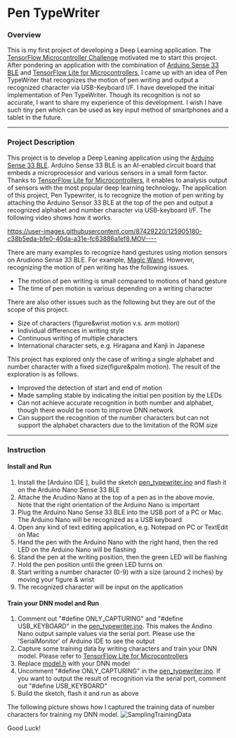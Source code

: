 # Pen TypeWriter

### Overview

This is my first project of developing a Deep Learning application. The [TensorFlow Microcontroller Challenge](https://experiments.withgoogle.com/tfmicrochallenge)  motivated me to start this project. After pondering an application with the combination of [Arduino Sense 33 BLE](https://store.arduino.cc/usa/nano-33-ble-sense "Arduino Store") and [TensorFlow Lite for Microcontrollers](https://www.tensorflow.org/lite/microcontrollers "TFL4M"), I came up with an idea of Pen TypeWriter that recognizes the motion of pen writing and output a recognized character via USB-Keyboard I/F. I have developed the initial implementation of Pen TypeWriter. Though its recognition is not so accurate, I want to share my experience of this development. I wish I have such tiny pen which can be used as key input method of smartphones and a tablet in the future.

--- 
### Project Description

This project is to develop a Deep Leaning application using the [Arduino Sense 33 BLE](https://store.arduino.cc/usa/nano-33-ble-sense "Arduino Store").  Arduino Sense 33 BLE is an AI-enabled circuit board that embeds a microprocessor and various sensors in a small form factor. Thanks to [TensorFlow Lite for Microcontrollers](https://www.tensorflow.org/lite/microcontrollers "TFL4M"), it enables to analysis output of sensors with the most popular deep learning technology. The application of this project, Pen Typewriter, is to recognize the motion of pen writing by attaching the Arduino Sensor 33 BLE at the top of the pen and output a recognized alphabet and number character via USB-keyboard I/F. The following video shows how it works.

https://user-images.githubusercontent.com/87429220/125905180-c38b5eda-bfe0-40da-a31e-fc63886a1ef8.MOV----


There are many examples to recognize hand gestures using motion sensors on Arudiono Sense 33 BLE. For example, [Magic Wand](https://create.arduino.cc/projecthub/user1382012/magic-wand-29fa3b). However, recognizing the motion of pen writing has the following issues.

- The motion of pen writing is small compared to motions of hand gesture
- The time of pen motion is various depending on a writing character 
 
There are also other issues such as the following but they are out of the scope of this project.

- Size of characters (figure&wrist motion v.s. arm motion)
- Individual differences in writing style
- Continuous writing of multiple characters
- International character sets, e.g. Hiragana and Kanji in Japanese

This project has explored only the case of writing a single alphabet and number character with a fixed size(figure&palm motion). The result of the exploration is as follows.

- Improved the detection of start and end of motion
- Made sampling stable  by indicating the initial pen position by the LEDs 
- Can not achieve accurate recognition in both number and alphabet, though there would be room to improve DNN network
- Can support the recognition of the number characters but can not support the alphabet characters due to the limitation of the ROM size

--- 
### Instruction
#### Install and Run

1. Install the [Arduino IDE ], build the sketch [pen_typewriter.ino](arduino/pen_typewriter.ino) and flash it on the Arduino Nano Sense 33 BLE
2. Attache the Arudino Nano at the top of a pen as in the above movie. Note that the right orientation of the Arduino Nano is important
2. Plug the Arduino Nano Sense 33 BLE into the USB port of a PC or Mac. The Arduino Nano will be recognized as a USB keyboard
3. Open any kind of text editing application, e.g. Notepad on PC or TextEdit on Mac
4. Hand the pen with the Arduino Nano with the right hand, then the red LED on the Arduino Nano will be flashing
5. Stand the pen at the writing position, then the green LED will be flashing
6. Hold the pen position until the green LED turns on
7. Start writing a number character (0-9) with a size (around 2 inches) by moving your figure & wrist
8. The recognized character will be input on the application

#### Train your DNN model and Run

1. Comment out "#define ONLY_CAPTURING" and "#define USB_KEYBOARD" in the [pen_typewriter.ino](arduino/pen_typewriter.ino). This makes the Andino Nano output sample values via the serial port. Please use the 'SerialMonitor' of Arduino IDE to see the output
2. Capture some training data by writing characters and train your DNN model. Please refer to [TensorFlow Lite for Microcontrollers]( https://www.tensorflow.org/lite/microcontrollers)
3. Replace [model.h](arduino/model.h) with your DNN model
4. Uncomment "#define ONLY_CAPTURING" in the [pen_typewriter.ino](arduino/pen_typewriter.ino). If you want to output the result of recognition via the serial port, comment out "#define USB_KEYBOARD"
5. Build the sketch, flash it and run as above

The following picture shows how I captured the training data of number characters for training my DNN model.
![SamplingTrainingData](https://user-images.githubusercontent.com/87429220/125924344-827329bf-94c9-45c9-9be6-0b4b7b4bfbea.jpg)

Good Luck!
